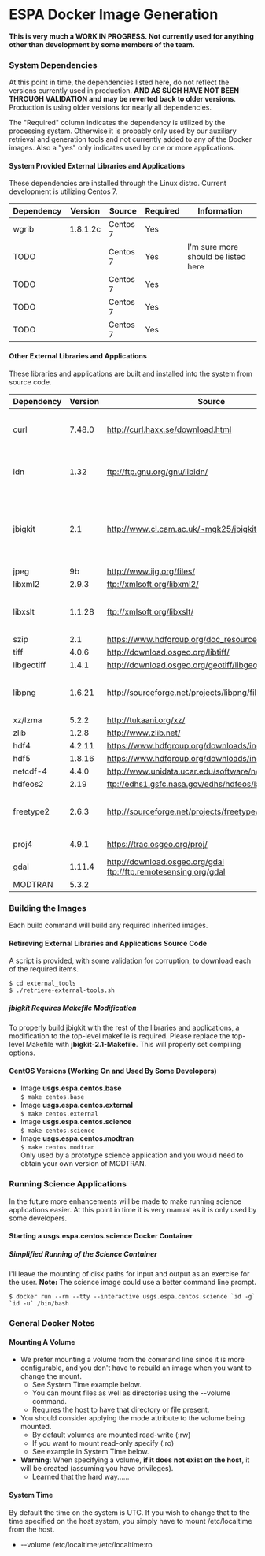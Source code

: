 # ESPA Docker Image Generation

<b>This is very much a WORK IN PROGRESS.  Not currently used for anything other than development by some members of the team.</b>

### System Dependencies
At this point in time, the dependencies listed here, do not reflect the versions currently used in production.  <b>AND AS SUCH HAVE NOT BEEN THROUGH VALIDATION and may be reverted back to older versions</b>.  Production is using older versions for nearly all dependencies.<br>

The "Required" column indicates the dependency is utilized by the processing system.  Otherwise it is probably only used by our auxiliary retrieval and generation tools and not currently added to any of the Docker images.  Also a "yes" only indicates used by one or more applications.

#### System Provided External Libraries and Applications
These dependencies are installed through the Linux distro.  Current development is utilizing Centos 7.

| Dependency | Version  | Source                                                          | Required | Information |
| ---------- | -------- | --------------------------------------------------------------- | -------- | ----------- |
| wgrib      | 1.8.1.2c | Centos 7                                                        | Yes      | |
| TODO       |          | Centos 7                                                        | Yes      | I'm sure more should be listed here |
| TODO       |          | Centos 7                                                        | Yes      | |
| TODO       |          | Centos 7                                                        | Yes      | |
| TODO       |          | Centos 7                                                        | Yes      | |

#### Other External Libraries and Applications
These libraries and applications are built and installed into the system from source code.

| Dependency | Version  | Source                                                          | Required | Information |
| ---------- | -------- | --------------------------------------------------------------- | -------- | ----------- |
| curl       | 7.48.0   | http://curl.haxx.se/download.html                               | No       | Used by auxiliary generation software |
| idn        | 1.32     | ftp://ftp.gnu.org/gnu/libidn/                                   | No       | Used by auxiliary generation software |
| jbigkit    | 2.1      | http://www.cl.cam.ac.uk/~mgk25/jbigkit/                         | Yes      | Add -fPIC -DPIC to the CFLAGS in the top-level Makefile |
| jpeg       | 9b       | http://www.ijg.org/files/                                       | Yes      | |
| libxml2    | 2.9.3    | ftp://xmlsoft.org/libxml2/                                      | Yes      | |
| libxslt    | 1.1.28   | ftp://xmlsoft.org/libxslt/                                      | Yes      | Required for python lxml module |
| szip       | 2.1      | https://www.hdfgroup.org/doc_resource/SZIP/                     | Yes      | |
| tiff       | 4.0.6    | http://download.osgeo.org/libtiff/                              | Yes      | |
| libgeotiff | 1.4.1    | http://download.osgeo.org/geotiff/libgeotiff/                   | Yes      | |
| libpng     | 1.6.21   | http://sourceforge.net/projects/libpng/files/libpng16/          | Yes      | Required for python matplotlib module |
| xz/lzma    | 5.2.2    | http://tukaani.org/xz/                                          | Yes      | |
| zlib       | 1.2.8    | http://www.zlib.net/                                            | Yes      | |
| hdf4       | 4.2.11   | https://www.hdfgroup.org/downloads/index.html                   | Yes      | |
| hdf5       | 1.8.16   | https://www.hdfgroup.org/downloads/index.html                   | Yes      | |
| netcdf-4   | 4.4.0    | http://www.unidata.ucar.edu/software/netcdf/                    | Yes      | |
| hdfeos2    | 2.19     | ftp://edhs1.gsfc.nasa.gov/edhs/hdfeos/latest_release/           | Yes      | |
| freetype2  | 2.6.3    | http://sourceforge.net/projects/freetype/files/freetype2/       | Yes      | Required for python matplotlib module |
| proj4      | 4.9.1    | https://trac.osgeo.org/proj/                                    | Yes      | GDAL needs this |
| gdal       | 1.11.4   | http://download.osgeo.org/gdal ftp://ftp.remotesensing.org/gdal | Yes      | |
| MODTRAN    | 5.3.2    |                                                                 | Yes      | |

### Building the Images
Each build command will build any required inherited images.

#### Retireving External Libraries and Applications Source Code
A script is provided, with some validation for corruption, to download each of the required items.

```
$ cd external_tools
$ ./retrieve-external-tools.sh
```

##### jbigkit Requires Makefile Modification
To properly build jbigkit with the rest of the libraries and applications, a modification to the top-level makefile is required.  Please replace the top-level Makefile with <b>jbigkit-2.1-Makefile</b>.  This will properly set compiling options.

#### CentOS Versions (Working On and Used By Some Developers)
  - Image <b>usgs.espa.centos.base</b><br>```$ make centos.base```
  - Image <b>usgs.espa.centos.external</b><br>```$ make centos.external```
  - Image <b>usgs.espa.centos.science</b><br>```$ make centos.science```
  - Image <b>usgs.espa.centos.modtran</b><br>```$ make centos.modtran```<br>
Only used by a prototype science application and you would need to obtain your own version of MODTRAN.

### Running Science Applications
In the future more enhancements will be made to make running science applications easier.  At this point in time it is very manual as it is only used by some developers.

#### Starting a <b>usgs.espa.centos.science</b> Docker Container

##### Simplified Running of the Science Container
I'll leave the mounting of disk paths for input and output as an exercise for the user.  <b>Note:</b> The science image could use a better command line prompt.

```
$ docker run --rm --tty --interactive usgs.espa.centos.science `id -g` `id -u` /bin/bash
```

### General Docker Notes

#### Mounting A Volume
- We prefer mounting a volume from the command line since it is more configurable, and you don't have to rebuild an image when you want to change the mount.
  - See System Time example below.
  - You can mount files as well as directories using the --volume command.
  - Requires the host to have that directory or file present.
- You should consider applying the mode attribute to the volume being mounted.
  - By default volumes are mounted read-write (:rw)
  - If you want to mount read-only specify (:ro)
  - See example in System Time below.
- <b>Warning:</b> When specifying a volume, <b>if it does not exist on the host</b>, it will be created (assuming you have privileges).
  - Learned that the hard way......

#### System Time
By default the time on the system is UTC.  If you wish to change that to the time specified on the host system, you simply have to mount /etc/localtime from the host.
- --volume /etc/localtime:/etc/localtime:ro
